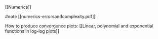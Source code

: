
[[Numerics]]

#note [[numerics-errorsandcomplexity.pdf]]


How to produce convergence plots: [[Linear, polynomial and exponential functions in log-log plots]]